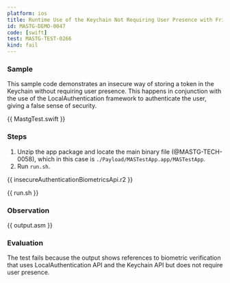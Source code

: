 ```yaml
---
platform: ios
title: Runtime Use of the Keychain Not Requiring User Presence with Frida
id: MASTG-DEMO-0047
code: [swift]
test: MASTG-TEST-0266
kind: fail
---
```


### Sample

This sample code demonstrates an insecure way of storing a token in the Keychain without requiring user presence. This happens in conjunction with the use of the LocalAuthentication framework to authenticate the user, giving a false sense of security.

{{ MastgTest.swift }}

### Steps

1. Unzip the app package and locate the main binary file (@MASTG-TECH-0058), which in this case is `./Payload/MASTestApp.app/MASTestApp`.
2. Run `run.sh`.

{{ insecureAuthenticationBiometricsApi.r2 }}

{{ run.sh }}

### Observation

{{ output.asm }}

### Evaluation

The test fails because the output shows references to biometric verification that uses LocalAuthentication API and the Keychain API but does not require user presence.
